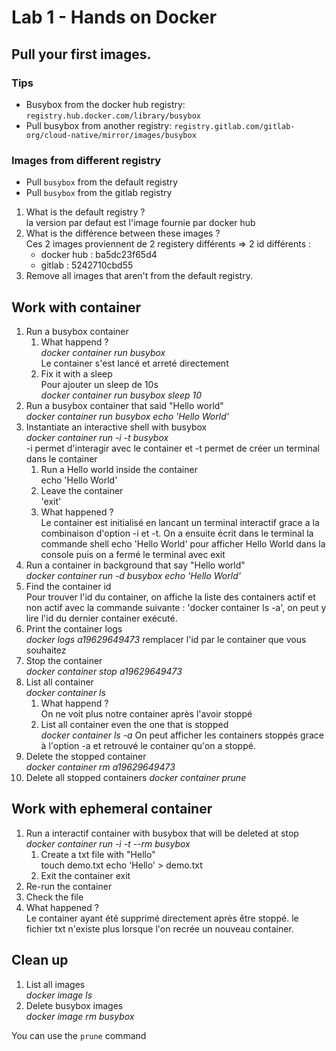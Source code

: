 # Lab 1 - Hands on Docker

## Pull your first images.

### Tips

- Busybox from the docker hub registry: `registry.hub.docker.com/library/busybox`
- Pull busybox from another registry: `registry.gitlab.com/gitlab-org/cloud-native/mirror/images/busybox`

### Images from different registry

- Pull `busybox` from the default registry
- Pull `busybox` from the gitlab registry

1. What is the default registry ? <br>
   la version par defaut est l'image fournie par docker hub
2. What is the différence between these images ? <br>
   Ces 2 images proviennent de 2 registery différents
   => 2 id différents :
   - docker hub : ba5dc23f65d4
   - gitlab : 5242710cbd55
3. Remove all images that aren't from the default registry.

## Work with container

1. Run a busybox container
   1. What happend ? <br>
   *docker container run busybox* <br>
   Le container s'est lancé et arreté directement 
   2. Fix it with a sleep <br>
   Pour ajouter un sleep de 10s <br>
   *docker container run busybox sleep 10*
2. Run a busybox container that said "Hello world" <br>
   *docker container run busybox echo 'Hello World'*
3. Instantiate an interactive shell with busybox <br>
   *docker container run -i -t busybox* <br>
   -i permet d'interagir avec le container et -t permet de créer un terminal dans le container
   1. Run a Hello world inside the container <br>
   echo 'Hello World'
   2. Leave the container <br>
   'exit'
   3. What happened ? <br>
   Le container est initialisé en lancant un terminal interactif grace a la combinaison d'option -i et -t. On a ensuite écrit dans le terminal la commande shell echo 'Hello World' pour afficher Hello World dans la console puis on a fermé le terminal avec exit
4. Run a container in background that say "Hello world" <br>
   *docker container run -d busybox echo 'Hello World'*
5. Find the container id <br>
   Pour trouver l'id du container, on affiche la liste des containers actif et non actif avec la commande suivante :
   'docker container ls -a', on peut y lire l'id du dernier container exécuté.
6. Print the container logs <br>
   *docker logs a19629649473* remplacer l'id par le container que vous souhaitez
7. Stop the container <br>
   *docker container stop a19629649473*
8. List all container <br>
   *docker container ls*
   1. What happend ? <br>
      On ne voit plus notre container après l'avoir stoppé
   2. List all container even the one that is stopped <br>
      *docker container ls -a*
      On peut afficher les containers stoppés grace à l'option -a et retrouvé le container qu'on a stoppé.
9. Delete the stopped container <br>
   *docker container rm a19629649473*
10. Delete all stopped containers
   *docker container prune*

## Work with ephemeral container

1. Run a interactif container with busybox that will be deleted at stop <br>
   *docker container run -i -t --rm busybox*
   1. Create a txt file with "Hello" <br>
      touch demo.txt
      echo 'Hello' > demo.txt
   2. Exit the container
      exit
2. Re-run the container 
3. Check the file 
4. What happened ? <br>
   Le container ayant été supprimé directement après être stoppé. le fichier txt n'existe plus lorsque l'on recrée un nouveau container.

## Clean up

1. List all images <br>
   *docker image ls*
2. Delete busybox images <br>
   *docker image rm busybox*

You can use the `prune` command
